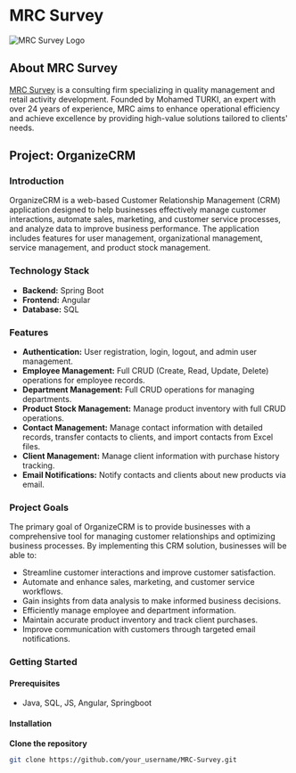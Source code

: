 # MRC Survey

![MRC Survey Logo](https://github.com/Maherbendhaher/MRCsurvey/blob/main/src/main/resources/static/mrc_logo.jpg?raw=true)

## About MRC Survey

[MRC Survey](https://www.facebook.com/p/MRC-Survey-100076459357278/) is a consulting firm specializing in quality management and retail activity development. Founded by Mohamed TURKI, an expert with over 24 years of experience, MRC aims to enhance operational efficiency and achieve excellence by providing high-value solutions tailored to clients' needs.

## Project: OrganizeCRM

### Introduction

OrganizeCRM is a web-based Customer Relationship Management (CRM) application designed to help businesses effectively manage customer interactions, automate sales, marketing, and customer service processes, and analyze data to improve business performance. The application includes features for user management, organizational management, service management, and product stock management.

### Technology Stack

- **Backend:** Spring Boot
- **Frontend:** Angular
- **Database:** SQL

### Features

- **Authentication:** User registration, login, logout, and admin user management.
- **Employee Management:** Full CRUD (Create, Read, Update, Delete) operations for employee records.
- **Department Management:** Full CRUD operations for managing departments.
- **Product Stock Management:** Manage product inventory with full CRUD operations.
- **Contact Management:** Manage contact information with detailed records, transfer contacts to clients, and import contacts from Excel files.
- **Client Management:** Manage client information with purchase history tracking.
- **Email Notifications:** Notify contacts and clients about new products via email.

### Project Goals

The primary goal of OrganizeCRM is to provide businesses with a comprehensive tool for managing customer relationships and optimizing business processes. By implementing this CRM solution, businesses will be able to:

- Streamline customer interactions and improve customer satisfaction.
- Automate and enhance sales, marketing, and customer service workflows.
- Gain insights from data analysis to make informed business decisions.
- Efficiently manage employee and department information.
- Maintain accurate product inventory and track client purchases.
- Improve communication with customers through targeted email notifications.

### Getting Started

#### Prerequisites

- Java, SQL, JS, Angular, Springboot

#### Installation

**Clone the repository**
   ```sh
   git clone https://github.com/your_username/MRC-Survey.git
